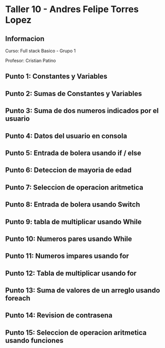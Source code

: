 <h1>Taller 10 - Andres Felipe Torres Lopez</h1>

<h2>Informacion</h2>
<p>Curso: Full stack Basico - Grupo 1</p>
<p>Profesor: Cristian Patino</p>

<h2>Punto 1: Constantes y Variables</h2>

<h2>Punto 2: Sumas de Constantes y Variables</h2>

<h2>Punto 3: Suma de dos numeros indicados por el usuario</h2>

<h2>Punto 4: Datos del usuario en consola</h2>

<h2>Punto 5: Entrada de bolera usando if / else</h2>

<h2>Punto 6: Deteccion de mayoria de edad</h2>

<h2>Punto 7: Seleccion de operacion aritmetica</h2>

<h2>Punto 8: Entrada de bolera usando Switch</h2>

<h2>Punto 9: tabla de multiplicar usando While</h2>

<h2>Punto 10: Numeros pares usando While</h2>

<h2>Punto 11: Numeros impares usando for</h2>

<h2>Punto 12: Tabla de multiplicar usando for</h2>

<h2>Punto 13: Suma de valores de un arreglo usando foreach</h2>

<h2>Punto 14: Revision de contrasena</h2>

<h2>Punto 15: Seleccion de operacion aritmetica usando funciones</h2>

